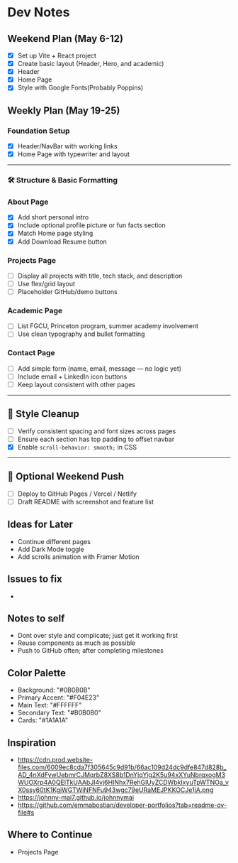 # Dev Notes

## Weekend Plan (May 6-12)

- [x] Set up Vite + React project
- [x] Create basic layout (Header, Hero, and academic)
- [x] Header
- [x] Home Page
- [x] Style with Google Fonts(Probably Poppins)

## Weekly Plan (May 19-25)

### Foundation Setup

- [x] Header/NavBar with working links
- [x] Home Page with typewriter and layout

---

### 🛠️ Structure & Basic Formatting

### About Page

- [x] Add short personal intro
- [x] Include optional profile picture or fun facts section
- [x] Match Home page styling
- [x] Add Download Resume button

### Projects Page

- [ ] Display all projects with title, tech stack, and description
- [ ] Use flex/grid layout
- [ ] Placeholder GitHub/demo buttons

### Academic Page

- [ ] List FGCU, Princeton program, summer academy involvement
- [ ] Use clean typography and bullet formatting

### Contact Page

- [ ] Add simple form (name, email, message — no logic yet)
- [ ] Include email + LinkedIn icon buttons
- [ ] Keep layout consistent with other pages

---

## 🎨 Style Cleanup

- [ ] Verify consistent spacing and font sizes across pages
- [ ] Ensure each section has top padding to offset navbar
- [x] Enable `scroll-behavior: smooth;` in CSS

---

## 🚀 Optional Weekend Push

- [ ] Deploy to GitHub Pages / Vercel / Netlify
- [ ] Draft README with screenshot and feature list

## Ideas for Later

- Continue different pages
- Add Dark Mode toggle
- Add scrolls animation with Framer Motion

## Issues to fix

-

## Notes to self

- Dont over style and complicate; just get it working first
- Reuse components as much as possible
- Push to GitHub often; after completing milestones

## Color Palette

- Background: "#0B0B0B"
- Primary Accent: "#F04E23"
- Main Text: "#FFFFFF"
- Secondary Text: "#B0B0B0"
- Cards: "#1A1A1A"

## Inspiration

- https://cdn.prod.website-files.com/6009ec8cda7f305645c9d91b/66ac109d24dc9dfe847d828b_AD_4nXdFywUebmrCJMqrbZ8XS8b1DnYjqYig2K5u94xXYuNbrqxogM3WUOXrp4A0QElTkUAAbJl4vj6HINhx7RehGlUyZCDWbkIxyuTpWTNOa_vX0ssy60tK1KgjWGTWiNFNFu943wgc79eURaMEJPKKOCJe1jA.png
- https://johnny-mai7.github.io/johnnymai
- https://github.com/emmabostian/developer-portfolios?tab=readme-ov-file#s

## Where to Continue

- Projects Page
